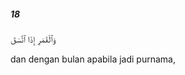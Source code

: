 ##### 18

<span class="ayah">وَٱلْقَمَرِ إِذَا ٱتَّسَقَ</span>

<span class="ayah_translation">dan dengan bulan apabila jadi purnama,</span>
